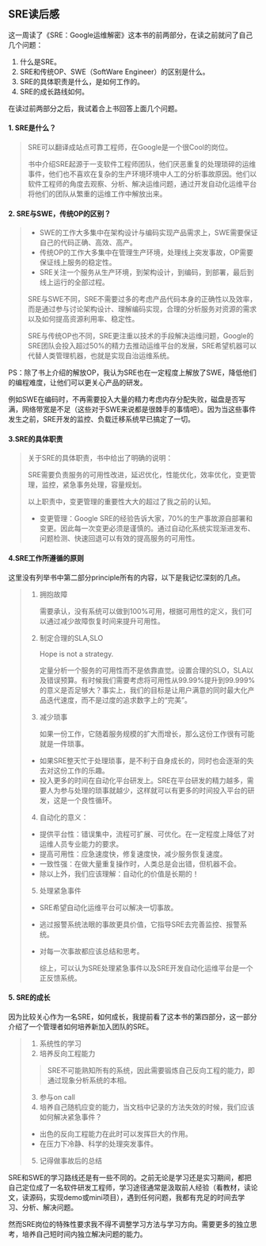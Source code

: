 ## **SRE读后感**
这一周读了《SRE：Google运维解密》这本书的前两部分，在读之前就问了自己几个问题：
1. 什么是SRE。
2. SRE和传统OP、SWE（SoftWare Engineer）的区别是什么。
3. SRE的具体职责是什么，是如何工作的。
4. SRE的成长路线如何。

在读过前两部分之后，我试着合上书回答上面几个问题。

#### 1. SRE是什么？
> SRE可以翻译成站点可靠工程师，在Google是一个很Cool的岗位。
>
> 书中介绍SRE起源于一支软件工程师团队，他们厌恶重复的处理琐碎的运维事件，他们也不喜欢在复杂的生产环境环境中人工的分析事故原因。他们以软件工程师的角度去观察、分析、解决运维问题，通过开发自动化运维平台将他们的团队从繁重的运维工作中解放出来。



#### 2. SRE与SWE，传统OP的区别？
> - SWE的工作大多集中在架构设计与编码实现产品需求上，SWE需要保证自己的代码正确、高效、高产。
> - 传统OP的工作大多集中在管理生产环境，处理线上突发事故，OP需要保证线上服务的稳定性。
> - SRE关注一个服务从生产环境，到架构设计，到编码，到部署，最后到线上运行的全部过程。
> 
> SRE与SWE不同，SRE不需要过多的考虑产品代码本身的正确性以及效率，而是通过参与讨论架构设计、理解编码实现，合理的分析服务对资源的需求以及如何提高资源利用率、稳定性。
> 
> SRE与传统OP也不同，SRE更注重以技术的手段解决运维问题，Google的SRE团队会投入超过50%的精力去推动运维平台的发展，SRE希望机器可以代替人类管理机器，也就是实现自治运维系统。

PS：除了书上介绍的解放OP，我认为SRE也在一定程度上解放了SWE，降低他们的编程难度，让他们可以更关心产品的研发。

例如SWE在编码时，不再需要投入大量的精力考虑内存分配失败，磁盘是否写满，网络带宽是不足（这些对于SWE来说都是很棘手的事情吧）。因为当这些事件发生之前，SRE开发的监控、负载迁移系统早已搞定了一切。

#### 3.SRE的具体职责
> 关于SRE的具体职责，书中给出了明确的说明：
>
>SRE需要负责服务的可用性改进，延迟优化，性能优化，效率优化，变更管理，监控，紧急事务处理，容量规划。
>
> 以上职责中，变更管理的重要性大大的超过了我之前的认知。
>
> - 变更管理：Google SRE的经验告诉大家，70%的生产事故源自部署和变更。因此每一次变更必须是谨慎的。通过自动化系统实现渐进发布、问题检测、快速回退可以有效的提高服务的可用性。

#### 4.SRE工作所遵循的原则
这里没有列举书中第二部分principle所有的内容，以下是我记忆深刻的几点。

> 1. 拥抱故障
>       
>       需要承认，没有系统可以做到100%可用，根据可用性的定义，我们可以通过减少故障恢复时间来提升可用性。
> 2. 制定合理的SLA,SLO
>
>       Hope is not a strategy.
>
>       定量分析一个服务的可用性而不是依靠直觉。设置合理的SLO，SLA以及错误预算。有时候我们需要考虑将可用性从99.99%提升到99.999%的意义是否足够大？事实上，我们的目标是让用户满意的同时最大化产品迭代速度，而不是过度的追求数字上的“完美”。
> 3. 减少琐事
>
>       如果一份工作，它随着服务规模的扩大而增长，那么这份工作很有可能就是一件琐事。
> - 如果SRE整天忙于处理琐事，是不利于自身成长的，同时也会逐渐的失去对这份工作的乐趣。
> - 投入更多的时间在自动化平台研发上。SRE在平台研发的精力越多，需要人为参与处理的琐事就越少，这样就可以有更多的时间投入平台的研发，这是一个良性循环。
> 4. 自动化的意义：
>
> - 提供平台性：错误集中，流程可扩展、可优化。在一定程度上降低了对运维人员专业能力的要求。
> - 提高可用性：应急速度快，修复速度快，减少服务恢复速度。
> - 一致性强：在做大量重复操作时，人类总是会出错，但机器不会。
> - 除以上外，我们应该理解：自动化的价值是长期的！
> 5. 处理紧急事件
> - SRE希望自动化运维平台可以解决一切事故。
> - 逃过报警系统法眼的事故更具价值，它指导SRE去完善监控、报警系统。
> - 对每一次事故都应该总结和思考。
>
>   综上，可以认为SRE处理紧急事件以及SRE开发自动化运维平台是一个正反馈系统。

#### 5. SRE的成长
因为比较关心作为一名SRE，如何成长，我提前看了这本书的第四部分，这一部分介绍了一个管理者如何培养新加入团队的SRE。

> 1. 系统性的学习
> 2. 培养反向工程能力
> 
> > SRE不可能熟知所有的系统，因此需要锻炼自己反向工程的能力，即通过现象分析系统的本相。
> 3. 参与on call 
> 4. 培养自己随机应变的能力，当文档中记录的方法失效的时候，我们应该如何解决紧急事件？
> - 出色的反向工程能力在此时可以发挥巨大的作用。
> - 在压力下冷静、科学的处理突发事件。
> 5. 记得做事故后的总结

SRE和SWE的学习路线还是有一些不同的。之前无论是学习还是实习期间，都把自己定位成了一名软件研发工程师，学习途径通常是汲取前人经验（看教材，读论文，读源码，实现demo或mini项目），遇到任何问题，我都有充足的时间去学习、分析、解决问题。

然而SRE岗位的特殊性要求我不得不调整学习方法与学习方向。需要更多的独立思考，培养自己短时间内独立解决问题的能力。

